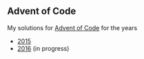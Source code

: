 ## Advent of Code

My solutions for [Advent of Code](http://adventofcode.com) for the years

* [2015](http://adventofcode.com/2015)
* [2016](http://adventofcode.com/2016) (in progress)
